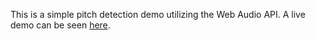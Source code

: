 
This is a simple pitch detection demo utilizing the Web Audio API. A live demo can be seen [here](https://www.rharel.com/projects/pitch-detection/showcase).
